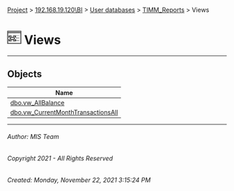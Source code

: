 #### 

[Project](../../../../index.md) > [192.168.19.120\\BI](../../../index.md) > [User databases](../../index.md) > [TIMM_Reports](../index.md) > Views

# ![Views](../../../../Images/View32.png) Views

---

## <a name="#objects"></a>Objects

| Name |
|---|
| [dbo.vw_AllBalance](vw_AllBalance.md) |
| [dbo.vw_CurrentMonthTransactionsAll](vw_CurrentMonthTransactionsAll.md) |


---

###### Author:  MIS Team

###### Copyright 2021 - All Rights Reserved

###### Created: Monday, November 22, 2021 3:15:24 PM

